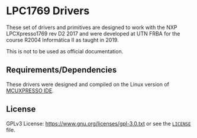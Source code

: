 # LPC1769 Drivers

These set of drivers and primitives are designed to work with the NXP LPCXpresso1769 rev D2 2017 and were developed at UTN FRBA for the course R2004 Informática II as taught in 2019.

This is not to be used as official documentation.

## Requirements/Dependencies

These drivers were designed and compiled on the Linux version of [MCUXPRESSO IDE](https://www.nxp.com/design/software/development-software/mcuxpresso-software-and-tools/mcuxpresso-integrated-development-environment-ide:MCUXpresso-IDE).

## License

GPLv3 License: https://www.gnu.org/licenses/gpl-3.0.txt or see the 
[`LICENSE`](https://github.com/rnsavinelli/SWBSS/blob/master/LICENSE) file.

